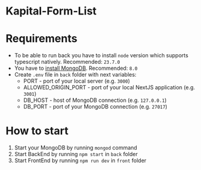 # Kapital-Form-List

# Requirements

+ To be able to run back you have to install `node` version which supports typescript natively. Recommended:  `23.7.0`
+ You have to [install MongoDB](https://www.mongodb.com/try/download/community). Recommended:  `8.0`
+ Create `.env` file in `back` folder with next variables:
  + PORT - port of your local server (e.g. `3000`)
  + ALLOWED_ORIGIN_PORT - port of your local NextJS application (e.g. `3001`)
  + DB_HOST - host of MongoDB connection (e.g. `127.0.0.1`) 
  + DB_PORT - port of your MongoDB connection (e.g. `27017`)


# How to start

1. Start your MongoDB by running `mongod` command
2. Start BackEnd by running `npm start` in `back` folder
3. Start FrontEnd by running `npm run dev` in `front` folder
